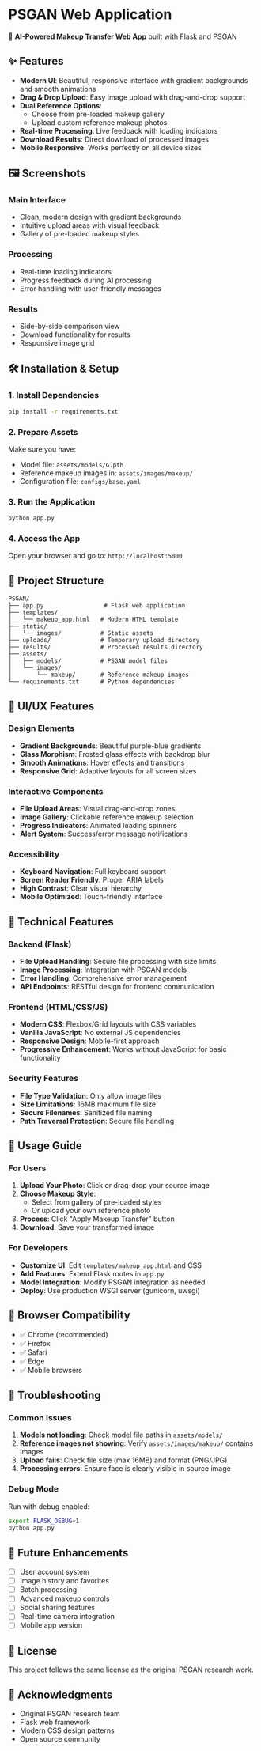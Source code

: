 # PSGAN Web Application

🚀 **AI-Powered Makeup Transfer Web App** built with Flask and PSGAN

## ✨ Features

- **Modern UI**: Beautiful, responsive interface with gradient backgrounds and smooth animations
- **Drag & Drop Upload**: Easy image upload with drag-and-drop support
- **Dual Reference Options**: 
  - Choose from pre-loaded makeup gallery
  - Upload custom reference makeup photos
- **Real-time Processing**: Live feedback with loading indicators
- **Download Results**: Direct download of processed images
- **Mobile Responsive**: Works perfectly on all device sizes

## 🖼️ Screenshots

### Main Interface
- Clean, modern design with gradient backgrounds
- Intuitive upload areas with visual feedback
- Gallery of pre-loaded makeup styles

### Processing
- Real-time loading indicators
- Progress feedback during AI processing
- Error handling with user-friendly messages

### Results
- Side-by-side comparison view
- Download functionality for results
- Responsive image grid

## 🛠️ Installation & Setup

### 1. Install Dependencies
```bash
pip install -r requirements.txt
```

### 2. Prepare Assets
Make sure you have:
- Model file: `assets/models/G.pth`
- Reference makeup images in: `assets/images/makeup/`
- Configuration file: `configs/base.yaml`

### 3. Run the Application
```bash
python app.py
```

### 4. Access the App
Open your browser and go to: `http://localhost:5000`

## 📁 Project Structure

```
PSGAN/
├── app.py                 # Flask web application
├── templates/
│   └── makeup_app.html   # Modern HTML template
├── static/
│   └── images/           # Static assets
├── uploads/              # Temporary upload directory
├── results/              # Processed results directory
├── assets/
│   ├── models/           # PSGAN model files
│   └── images/
│       └── makeup/       # Reference makeup images
└── requirements.txt      # Python dependencies
```

## 🎨 UI/UX Features

### Design Elements
- **Gradient Backgrounds**: Beautiful purple-blue gradients
- **Glass Morphism**: Frosted glass effects with backdrop blur
- **Smooth Animations**: Hover effects and transitions
- **Responsive Grid**: Adaptive layouts for all screen sizes

### Interactive Components
- **File Upload Areas**: Visual drag-and-drop zones
- **Image Gallery**: Clickable reference makeup selection
- **Progress Indicators**: Animated loading spinners
- **Alert System**: Success/error message notifications

### Accessibility
- **Keyboard Navigation**: Full keyboard support
- **Screen Reader Friendly**: Proper ARIA labels
- **High Contrast**: Clear visual hierarchy
- **Mobile Optimized**: Touch-friendly interface

## 🔧 Technical Features

### Backend (Flask)
- **File Upload Handling**: Secure file processing with size limits
- **Image Processing**: Integration with PSGAN models
- **Error Handling**: Comprehensive error management
- **API Endpoints**: RESTful design for frontend communication

### Frontend (HTML/CSS/JS)
- **Modern CSS**: Flexbox/Grid layouts with CSS variables
- **Vanilla JavaScript**: No external JS dependencies
- **Responsive Design**: Mobile-first approach
- **Progressive Enhancement**: Works without JavaScript for basic functionality

### Security Features
- **File Type Validation**: Only allow image files
- **Size Limitations**: 16MB maximum file size
- **Secure Filenames**: Sanitized file naming
- **Path Traversal Protection**: Secure file handling

## 🚀 Usage Guide

### For Users
1. **Upload Your Photo**: Click or drag-drop your source image
2. **Choose Makeup Style**: 
   - Select from gallery of pre-loaded styles
   - Or upload your own reference photo
3. **Process**: Click "Apply Makeup Transfer" button
4. **Download**: Save your transformed image

### For Developers
- **Customize UI**: Edit `templates/makeup_app.html` and CSS
- **Add Features**: Extend Flask routes in `app.py`
- **Model Integration**: Modify PSGAN integration as needed
- **Deploy**: Use production WSGI server (gunicorn, uwsgi)

## 📱 Browser Compatibility

- ✅ Chrome (recommended)
- ✅ Firefox
- ✅ Safari
- ✅ Edge
- ✅ Mobile browsers

## 🐛 Troubleshooting

### Common Issues
1. **Models not loading**: Check model file paths in `assets/models/`
2. **Reference images not showing**: Verify `assets/images/makeup/` contains images
3. **Upload fails**: Check file size (max 16MB) and format (PNG/JPG)
4. **Processing errors**: Ensure face is clearly visible in source image

### Debug Mode
Run with debug enabled:
```bash
export FLASK_DEBUG=1
python app.py
```

## 🔮 Future Enhancements

- [ ] User account system
- [ ] Image history and favorites
- [ ] Batch processing
- [ ] Advanced makeup controls
- [ ] Social sharing features
- [ ] Real-time camera integration
- [ ] Mobile app version

## 📄 License

This project follows the same license as the original PSGAN research work.

## 🙏 Acknowledgments

- Original PSGAN research team
- Flask web framework
- Modern CSS design patterns
- Open source community
